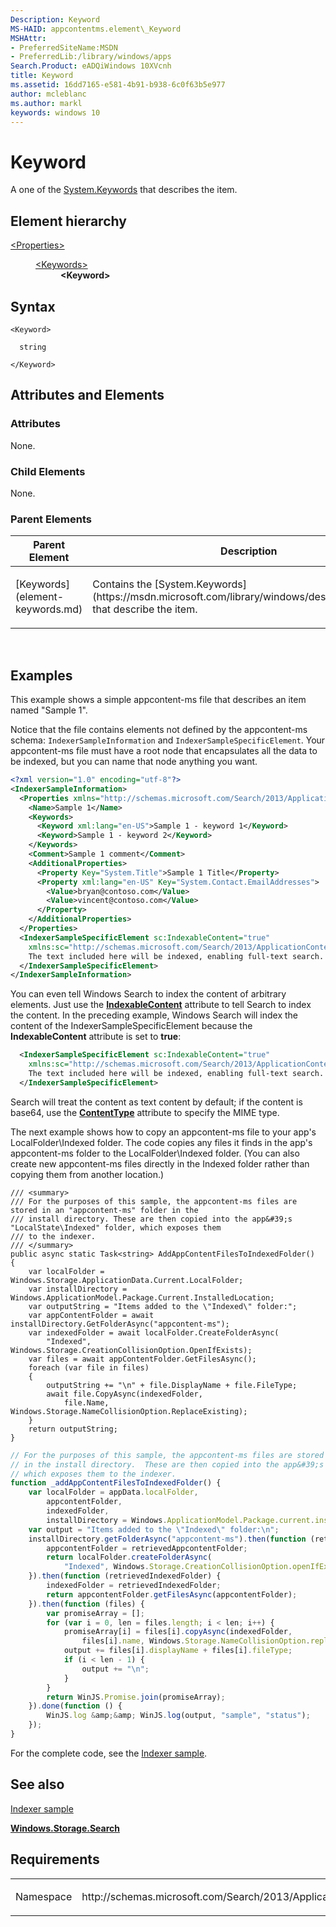 ```yaml
---
Description: Keyword
MS-HAID: appcontentms.element\_Keyword
MSHAttr:
- PreferredSiteName:MSDN
- PreferredLib:/library/windows/apps
Search.Product: eADQiWindows 10XVcnh
title: Keyword
ms.assetid: 16dd7165-e581-4b91-b938-6c0f63b5e977
author: mcleblanc
ms.author: markl
keywords: windows 10
---
```


# Keyword

A one of the [System.Keywords](https://msdn.microsoft.com/library/windows/desktop/bb787519) that describes the item.

## Element hierarchy

<dl>
<dt><a href="element-properties.md">&lt;Properties&gt;</a></dt>
<dd>
<dl>
<dt><a href="element-keywords.md">&lt;Keywords&gt;</a></dt>
<dd><b>&lt;Keyword&gt;</b></dd>
</dl>
</dd>
</dl>

## Syntax

``` syntax
<Keyword>

  string

</Keyword>
```

## Attributes and Elements


### Attributes

None.

### Child Elements

None.

### Parent Elements

<table>
<colgroup>
<col width="50%" />
<col width="50%" />
</colgroup>
<thead>
<tr class="header">
<th>Parent Element</th>
<th>Description</th>
</tr>
</thead>
<tbody>
<tr class="odd">
<td>[Keywords](element-keywords.md)</td>
<td><p>Contains the [System.Keywords](https://msdn.microsoft.com/library/windows/desktop/bb787519) that describe the item.</p></td>
</tr>
</tbody>
</table>

 

## Examples

This example shows a simple appcontent-ms file that describes an item named "Sample 1".

Notice that the file contains elements not defined by the appcontent-ms schema: `IndexerSampleInformation` and `IndexerSampleSpecificElement`. Your appcontent-ms file must have a root node that encapsulates all the data to be indexed, but you can name that node anything you want.

```XML
<?xml version="1.0" encoding="utf-8"?>
<IndexerSampleInformation>
  <Properties xmlns="http://schemas.microsoft.com/Search/2013/ApplicationContent">
    <Name>Sample 1</Name>
    <Keywords>
      <Keyword xml:lang="en-US">Sample 1 - keyword 1</Keyword>
      <Keyword>Sample 1 - keyword 2</Keyword>
    </Keywords>
    <Comment>Sample 1 comment</Comment>
    <AdditionalProperties>
      <Property Key="System.Title">Sample 1 Title</Property>
      <Property xml:lang="en-US" Key="System.Contact.EmailAddresses">
        <Value>bryan@contoso.com</Value>
        <Value>vincent@contoso.com</Value>
      </Property>
    </AdditionalProperties>
  </Properties>
  <IndexerSampleSpecificElement sc:IndexableContent="true" 
    xmlns:sc="http://schemas.microsoft.com/Search/2013/ApplicationContent">
    The text included here will be indexed, enabling full-text search.
  </IndexerSampleSpecificElement>
</IndexerSampleInformation>
```

You can even tell Windows Search to index the content of arbitrary elements. Just use the [**IndexableContent**](../appcontentschema/indexablecontent.md) attribute to tell Search to index the content. In the preceding example, Windows Search will index the content of the IndexerSampleSpecificElement because the **IndexableContent** attribute is set to **true**:

```XML
  <IndexerSampleSpecificElement sc:IndexableContent="true" 
    xmlns:sc="http://schemas.microsoft.com/Search/2013/ApplicationContent">
    The text included here will be indexed, enabling full-text search.
  </IndexerSampleSpecificElement>
```

Search will treat the content as text content by default; if the content is base64, use the [**ContentType**](../appcontentschema/contenttype.md) attribute to specify the MIME type.

The next example shows how to copy an appcontent-ms file to your app's LocalFolder\\Indexed folder. The code copies any files it finds in the app's appcontent-ms folder to the LocalFolder\\Indexed folder. (You can also create new appcontent-ms files directly in the Indexed folder rather than copying them from another location.)

```CSharp
/// <summary>
/// For the purposes of this sample, the appcontent-ms files are stored in an "appcontent-ms" folder in the
/// install directory. These are then copied into the app&#39;s "LocalState\Indexed" folder, which exposes them
/// to the indexer.
/// </summary>
public async static Task<string> AddAppContentFilesToIndexedFolder()
{
    var localFolder = Windows.Storage.ApplicationData.Current.LocalFolder;
    var installDirectory = Windows.ApplicationModel.Package.Current.InstalledLocation;
    var outputString = "Items added to the \"Indexed\" folder:";
    var appContentFolder = await installDirectory.GetFolderAsync("appcontent-ms");
    var indexedFolder = await localFolder.CreateFolderAsync(
        "Indexed", Windows.Storage.CreationCollisionOption.OpenIfExists);
    var files = await appContentFolder.GetFilesAsync();
    foreach (var file in files)
    {
        outputString += "\n" + file.DisplayName + file.FileType;
        await file.CopyAsync(indexedFolder, 
            file.Name, Windows.Storage.NameCollisionOption.ReplaceExisting);
    }
    return outputString;
}
```

```JavaScript
// For the purposes of this sample, the appcontent-ms files are stored in an "appcontent-ms" folder
// in the install directory.  These are then copied into the app&#39;s "LocalState\Indexed" folder,
// which exposes them to the indexer.
function _addAppContentFilesToIndexedFolder() {
    var localFolder = appData.localFolder,
        appcontentFolder,
        indexedFolder,
        installDirectory = Windows.ApplicationModel.Package.current.installedLocation;
    var output = "Items added to the \"Indexed\" folder:\n";
    installDirectory.getFolderAsync("appcontent-ms").then(function (retrievedAppcontentFolder) {
        appcontentFolder = retrievedAppcontentFolder;
        return localFolder.createFolderAsync(
            "Indexed", Windows.Storage.CreationCollisionOption.openIfExists);
    }).then(function (retrievedIndexedFolder) {
        indexedFolder = retrievedIndexedFolder;
        return appcontentFolder.getFilesAsync(appcontentFolder);
    }).then(function (files) {
        var promiseArray = [];
        for (var i = 0, len = files.length; i < len; i++) {
            promiseArray[i] = files[i].copyAsync(indexedFolder, 
                files[i].name, Windows.Storage.NameCollisionOption.replaceExisting);
            output += files[i].displayName + files[i].fileType;
            if (i < len - 1) {
                output += "\n";
            }
        }
        return WinJS.Promise.join(promiseArray);
    }).done(function () {
        WinJS.log &amp;&amp; WinJS.log(output, "sample", "status");
    });
}
```

For the complete code, see the [Indexer sample](http://go.microsoft.com/fwlink/p/?LinkID=311565).

## See also


[Indexer sample](http://go.microsoft.com/fwlink/p/?LinkID=311565)

[**Windows.Storage.Search**](https://msdn.microsoft.com/library/windows/apps/br208106)

## Requirements

<table>
<colgroup>
<col width="50%" />
<col width="50%" />
</colgroup>
<tbody>
<tr class="odd">
<td><p>Namespace</p></td>
<td><p>http://schemas.microsoft.com/Search/2013/ApplicationContent</p></td>
</tr>
</tbody>
</table>

 

 




